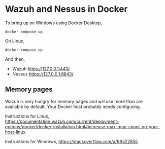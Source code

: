 # Wazuh and Nessus in Docker

To bring up on Windows using Docker Desktop,
```
docker compose up
```

On Linux,
```
docker-compose up
```

And then,

* Wazuh https://127.0.0.1:443/
* Nessus https://127.0.0.1:8843/

## Memory pages

Wazuh is very hungry for memory pages and will use more than are available by
default. Your Docker host probably needs configuring.

Instructions for Linux,
https://documentation.wazuh.com/current/deployment-options/docker/docker-installation.html#increase-max-map-count-on-your-host-linux

Instructions for Windows,
https://stackoverflow.com/a/69522855
